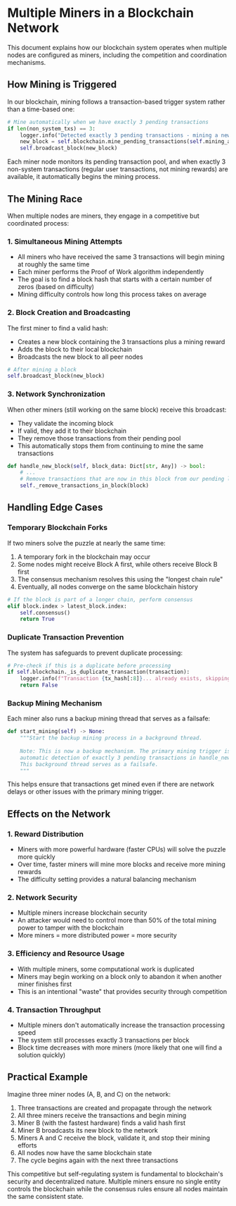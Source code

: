 # Multiple Miners in a Blockchain Network

This document explains how our blockchain system operates when multiple nodes are configured as miners, including the competition and coordination mechanisms.

## How Mining is Triggered

In our blockchain, mining follows a transaction-based trigger system rather than a time-based one:

```python
# Mine automatically when we have exactly 3 pending transactions
if len(non_system_txs) == 3:
    logger.info("Detected exactly 3 pending transactions - mining a new block")
    new_block = self.blockchain.mine_pending_transactions(self.mining_address)
    self.broadcast_block(new_block)
```

Each miner node monitors its pending transaction pool, and when exactly 3 non-system transactions (regular user transactions, not mining rewards) are available, it automatically begins the mining process.

## The Mining Race

When multiple nodes are miners, they engage in a competitive but coordinated process:

### 1. Simultaneous Mining Attempts

- All miners who have received the same 3 transactions will begin mining at roughly the same time
- Each miner performs the Proof of Work algorithm independently
- The goal is to find a block hash that starts with a certain number of zeros (based on difficulty)
- Mining difficulty controls how long this process takes on average

### 2. Block Creation and Broadcasting

The first miner to find a valid hash:
- Creates a new block containing the 3 transactions plus a mining reward
- Adds the block to their local blockchain
- Broadcasts the new block to all peer nodes

```python
# After mining a block
self.broadcast_block(new_block)
```

### 3. Network Synchronization

When other miners (still working on the same block) receive this broadcast:
- They validate the incoming block
- If valid, they add it to their blockchain
- They remove those transactions from their pending pool
- This automatically stops them from continuing to mine the same transactions

```python
def handle_new_block(self, block_data: Dict[str, Any]) -> bool:
    # ...
    # Remove transactions that are now in this block from our pending list
    self._remove_transactions_in_block(block)
```

## Handling Edge Cases

### Temporary Blockchain Forks

If two miners solve the puzzle at nearly the same time:

1. A temporary fork in the blockchain may occur
2. Some nodes might receive Block A first, while others receive Block B first
3. The consensus mechanism resolves this using the "longest chain rule"
4. Eventually, all nodes converge on the same blockchain history

```python
# If the block is part of a longer chain, perform consensus
elif block.index > latest_block.index:
    self.consensus()
    return True
```

### Duplicate Transaction Prevention

The system has safeguards to prevent duplicate processing:

```python
# Pre-check if this is a duplicate before processing
if self.blockchain._is_duplicate_transaction(transaction):
    logger.info(f"Transaction {tx_hash[:8]}... already exists, skipping")
    return False
```

### Backup Mining Mechanism

Each miner also runs a backup mining thread that serves as a failsafe:

```python
def start_mining(self) -> None:
    """Start the backup mining process in a background thread.
    
    Note: This is now a backup mechanism. The primary mining trigger is the
    automatic detection of exactly 3 pending transactions in handle_new_transaction.
    This background thread serves as a failsafe.
    """
```

This helps ensure that transactions get mined even if there are network delays or other issues with the primary mining trigger.

## Effects on the Network

### 1. Reward Distribution

- Miners with more powerful hardware (faster CPUs) will solve the puzzle more quickly
- Over time, faster miners will mine more blocks and receive more mining rewards
- The difficulty setting provides a natural balancing mechanism

### 2. Network Security

- Multiple miners increase blockchain security
- An attacker would need to control more than 50% of the total mining power to tamper with the blockchain
- More miners = more distributed power = more security

### 3. Efficiency and Resource Usage

- With multiple miners, some computational work is duplicated
- Miners may begin working on a block only to abandon it when another miner finishes first
- This is an intentional "waste" that provides security through competition

### 4. Transaction Throughput

- Multiple miners don't automatically increase the transaction processing speed
- The system still processes exactly 3 transactions per block
- Block time decreases with more miners (more likely that one will find a solution quickly)

## Practical Example

Imagine three miner nodes (A, B, and C) on the network:

1. Three transactions are created and propagate through the network
2. All three miners receive the transactions and begin mining
3. Miner B (with the fastest hardware) finds a valid hash first
4. Miner B broadcasts its new block to the network
5. Miners A and C receive the block, validate it, and stop their mining efforts
6. All nodes now have the same blockchain state
7. The cycle begins again with the next three transactions

This competitive but self-regulating system is fundamental to blockchain's security and decentralized nature. Multiple miners ensure no single entity controls the blockchain while the consensus rules ensure all nodes maintain the same consistent state.
